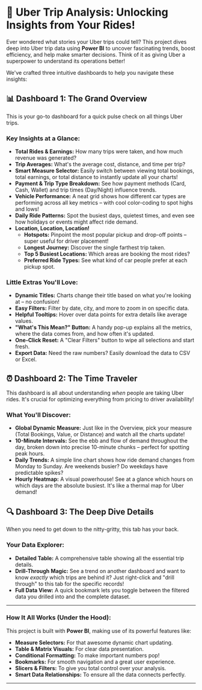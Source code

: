 # 🚀 Uber Trip Analysis: Unlocking Insights from Your Rides\!

Ever wondered what stories your Uber trips could tell? This project dives deep into Uber trip data using **Power BI** to uncover fascinating trends, boost efficiency, and help make smarter decisions. Think of it as giving Uber a superpower to understand its operations better\!

We've crafted three intuitive dashboards to help you navigate these insights:

## 📊 Dashboard 1: The Grand Overview

This is your go-to dashboard for a quick pulse check on all things Uber trips.

### Key Insights at a Glance:

  * **Total Rides & Earnings:** How many trips were taken, and how much revenue was generated?
  * **Trip Averages:** What's the average cost, distance, and time per trip?
  * **Smart Measure Selector:** Easily switch between viewing total bookings, total earnings, or total distance to instantly update all your charts\!
  * **Payment & Trip Type Breakdown:** See how payment methods (Card, Cash, Wallet) and trip times (Day/Night) influence trends.
  * **Vehicle Performance:** A neat grid shows how different car types are performing across all key metrics – with cool color-coding to spot highs and lows\!
  * **Daily Ride Patterns:** Spot the busiest days, quietest times, and even see how holidays or events might affect ride demand.
  * **Location, Location, Location\!**
      * **Hotspots:** Pinpoint the most popular pickup and drop-off points – super useful for driver placement\!
      * **Longest Journey:** Discover the single farthest trip taken.
      * **Top 5 Busiest Locations:** Which areas are booking the most rides?
      * **Preferred Ride Types:** See what kind of car people prefer at each pickup spot.

### Little Extras You'll Love:

  * **Dynamic Titles:** Charts change their title based on what you're looking at – no confusion\!
  * **Easy Filters:** Filter by date, city, and more to zoom in on specific data.
  * **Helpful Tooltips:** Hover over data points for extra details like average values.
  * **"What's This Mean?" Button:** A handy pop-up explains all the metrics, where the data comes from, and how often it's updated.
  * **One-Click Reset:** A "Clear Filters" button to wipe all selections and start fresh.
  * **Export Data:** Need the raw numbers? Easily download the data to CSV or Excel.

## ⏰ Dashboard 2: The Time Traveler

This dashboard is all about understanding *when* people are taking Uber rides. It's crucial for optimizing everything from pricing to driver availability\!

### What You'll Discover:

  * **Global Dynamic Measure:** Just like in the Overview, pick your measure (Total Bookings, Value, or Distance) and watch all the charts update\!
  * **10-Minute Intervals:** See the ebb and flow of demand throughout the day, broken down into precise 10-minute chunks – perfect for spotting peak hours.
  * **Daily Trends:** A simple line chart shows how ride demand changes from Monday to Sunday. Are weekends busier? Do weekdays have predictable spikes?
  * **Hourly Heatmap:** A visual powerhouse\! See at a glance which hours on which days are the absolute busiest. It's like a thermal map for Uber demand\!

## 🔍 Dashboard 3: The Deep Dive Details

When you need to get down to the nitty-gritty, this tab has your back.

### Your Data Explorer:

  * **Detailed Table:** A comprehensive table showing all the essential trip details.
  * **Drill-Through Magic:** See a trend on another dashboard and want to know *exactly* which trips are behind it? Just right-click and "drill through" to this tab for the specific records\!
  * **Full Data View:** A quick bookmark lets you toggle between the filtered data you drilled into and the complete dataset.

-----

### How It All Works (Under the Hood):

This project is built with **Power BI**, making use of its powerful features like:

  * **Measure Selectors:** For that awesome dynamic chart updating.
  * **Table & Matrix Visuals:** For clear data presentation.
  * **Conditional Formatting:** To make important numbers pop\!
  * **Bookmarks:** For smooth navigation and a great user experience.
  * **Slicers & Filters:** To give you total control over your analysis.
  * **Smart Data Relationships:** To ensure all the data connects perfectly.

-----
